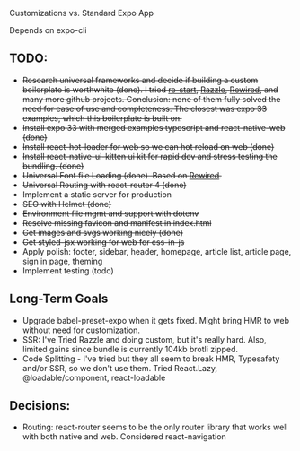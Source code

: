 Customizations vs. Standard Expo App


Depends on expo-cli

## TODO:

- ~~Research universal frameworks and decide if building a custom boilerplate is worthwhite (done). I tried [re-start](https://github.com/react-everywhere/re-start), [Razzle](https://github.com/jaredpalmer/razzle/tree/master/examples/with-react-native-web), [Rewired](https://github.com/react-native-elements/react-native-elements-app), and many more github projects. Conclusion: none of them fully solved the need for ease of use and completeness. The closest was expo 33 examples, which this boilerplate is built on.~~  
- ~~Install expo 33 with merged examples typescript and react-native-web (done)~~
- ~~Install react-hot-loader for web so we can hot reload on web (done)~~
- ~~Install react-native-ui-kitten ui kit for rapid dev and stress testing the bundling. (done)~~
- ~~Universal Font file Loading (done). Based on [Rewired](https://github.com/react-native-elements/react-native-elements-app).~~
- ~~Universal Routing with react-router 4 (done)~~
- ~~Implement a static server for production~~
- ~~SEO with Helmet (done)~~
- ~~Environment file mgmt and support with dotenv~~
- ~~Resolve missing favicon and manifest in index.html~~
- ~~Get images and svgs working nicely (done)~~
- ~~Get styled-jsx working for web for css-in-js~~
- Apply polish: footer, sidebar, header, homepage, article list, article page, sign in page, theming
- Implement testing (todo)


## Long-Term Goals

- Upgrade babel-preset-expo when it gets fixed. Might bring HMR to web without need for customization.
- SSR: I've Tried Razzle and doing custom, but it's really hard. Also, limited gains since bundle is currently 104kb brotli zipped. 
- Code Splitting - I've tried but they all seem to break HMR, Typesafety and/or SSR, so we don't use them. Tried React.Lazy, @loadable/component, react-loadable

## Decisions:

- Routing: react-router seems to be the only router library that works well with both native and web. Considered react-navigation

 

 
